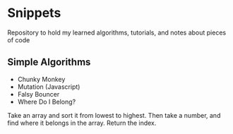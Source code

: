# Snippets
Repository to hold my learned algorithms, tutorials, and notes about pieces of code

## Simple Algorithms
- Chunky Monkey
- Mutation (Javascript)
- Falsy Bouncer
- Where Do I Belong?

Take an array and sort it from lowest to highest. Then take a number, and find where it belongs in the array. Return the index.